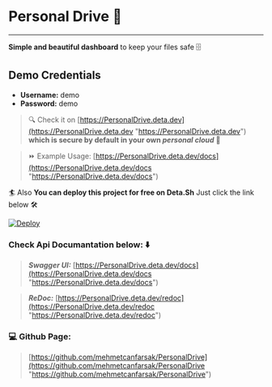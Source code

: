 # Personal Drive 📁
- - -
**Simple and beautiful dashboard** to keep your files safe 🗄️
## Demo Credentials  
* **Username:** demo
* **Password:** demo


> 🔍 Check it on [https://PersonalDrive.deta.dev](https://PersonalDrive.deta.dev "https://PersonalDrive.deta.dev")  **which is secure by default in your own _personal cloud_  🔐**

> ⏩ Example Usage:  [https://PersonalDrive.deta.dev/docs](https://PersonalDrive.deta.dev/docs "https://PersonalDrive.deta.dev/docs")



🏄 Also **You can deploy this project for free on Deta.Sh** Just click the link below 🛠️

[![Deploy](https://button.deta.dev/1/svg)](https://go.deta.dev/deploy?repo=https://github.com/mehmetcanfarsak/PersonalDrive)

### Check Api Documantation below: ⬇️
> **_Swagger UI:_**  [https://PersonalDrive.deta.dev/docs](https://PersonalDrive.deta.dev/docs "https://PersonalDrive.deta.dev/docs")

> **_ReDoc:_** [https://PersonalDrive.deta.dev/redoc](https://PersonalDrive.deta.dev/redoc "https://PersonalDrive.deta.dev/redoc")

### 💻 Github Page: 

> [https://github.com/mehmetcanfarsak/PersonalDrive](https://github.com/mehmetcanfarsak/PersonalDrive "https://github.com/mehmetcanfarsak/PersonalDrive")